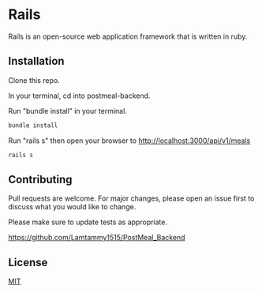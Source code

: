 # Rails

Rails is an open-source web application framework that is written in ruby. 

## Installation

Clone this repo. 

In your terminal, cd into postmeal-backend.

Run "bundle install" in your terminal.
```bash
bundle install
```

Run "rails s" then open your browser to
[http://localhost:3000/api/v1/meals](http://localhost:3000/api/v1/meals)

```bash
rails s
```

## Contributing
Pull requests are welcome. For major changes, please open an issue first to discuss what you would like to change.

Please make sure to update tests as appropriate.

https://github.com/Lamtammy1515/PostMeal_Backend


## License
[MIT](https://github.com/Lamtammy1515/PostMeal_Client/blob/main/LICENSE.md)